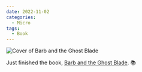 ```yaml
---
date: 2022-11-02
categories:
  - Micro
tags:
  - Book
---
```


![Cover of Barb and the Ghost Blade](https://i.gr-assets.com/images/S/compressed.photo.goodreads.com/books/1651710858l/58437792.jpg)

Just finished the book, [Barb and the Ghost Blade](https://www.goodreads.com/review/show/4888116658?utm_medium=api&utm_source=rss). 📚